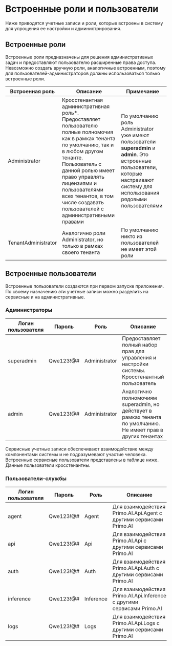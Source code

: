 # Встроенные роли и пользователи

Ниже приводятся учетные записи и роли, которые встроены в систему для упрощения ее настройки и администрирования. 


## Встроенные роли

Встроенные роли предназначены для решения административных задач и предоставляют пользователю расширенные права доступа. Невозможно создать вручную роли, аналогичные встроенным, поэтому для пользователей-администраторов должны использоваться только встроенные роли. 

| Встроенная роль       | Описание                                         |  Примечание |
| --------------------- | ------------------------------------------------ | ------------ | 
| Administrator         | Кросстенантная административная роль\*. Предоставляет пользователю полные полномочия как в рамках тенанта по умолчанию, так и в любом другом тенанте. <br> Пользователь с данной ролью имеет право управлять лицензиями и пользователями всех тенантов, в том числе создавать пользователей с административными правами </br> | По умолчанию роль Administrator уже имеют пользователи **superadmin** и **admin**.  Это встроенные пользователи, которые настраивают систему для использования рядовыми пользователями |
| TenantAdministrator   | Аналогично роли Administrator, но только в рамках своего тенанта | По умолчанию никто из пользователей не имеет этой роли |


## Встроенные пользователи

Встроенные пользователи создаются при первом запуске приложения. По своему назначению эти учетные записи можно разделить на сервисные и на административные.

### Администраторы

| Логин пользователя      | Пароль            | Роль               | Описание                                         |  
| ----------------------- | ----------------- | ------------------ | ----------------------------- |
| superadmin              | Qwe123!@#         | Administrator      | Предоставляет полный набор прав для управления и настройки системы. Кросстенантный пользователь  |
| admin                   | Qwe123!@#         | Administrator      | Аналогично полномочиям superadmin, но действует в рамках тенанта по умолчанию. Не имеет прав в других тенантах |

Сервисные учетные записи обеспечивают взаимодействие между компонентами системы и не подразумевают участие человека. Встроенные сервисные пользователи представлены в таблице ниже. Данные пользователи кросстенантны.

### Пользователи-службы

| Логин пользователя      | Пароль            | Роль               | Описание                                                           |  
| ----------------------- | ----------------- | ------------------ | ------------------------------------------------------------------ |
| agent                   | Qwe123!@#         | Agent              | Для взаимодействия Primo.AI.Api.Agent с другими сервисами Primo.AI |
| api                     | Qwe123!@#         | Api                | Для взаимодействия Primo.AI.Api с другими сервисами Primo.AI       |
| auth                    | Qwe123!@#         | Auth               | Для взаимодействия Primo.AI.Api.Auth с другими сервисами Primo.AI  |
| inference               | Qwe123!@#         | Inference          | Для взаимодействия Primo.AI.Api.Inference с другими сервисами Primo.AI |
| logs                    | Qwe123!@#         | Logs               | Для взаимодействия Primo.AI.Api.Logs с другими сервисами Primo.AI |




